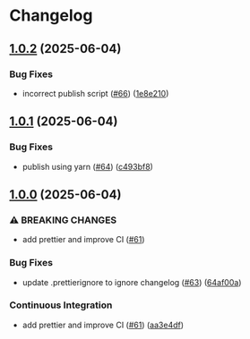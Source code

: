 # Changelog

## [1.0.2](https://github.com/JamesToohey/pigmentjs/compare/v1.0.1...v1.0.2) (2025-06-04)


### Bug Fixes

* incorrect publish script ([#66](https://github.com/JamesToohey/pigmentjs/issues/66)) ([1e8e210](https://github.com/JamesToohey/pigmentjs/commit/1e8e21084aa2606fba4732dc4a558c4139f0ba2f))

## [1.0.1](https://github.com/JamesToohey/pigmentjs/compare/v1.0.0...v1.0.1) (2025-06-04)


### Bug Fixes

* publish using yarn ([#64](https://github.com/JamesToohey/pigmentjs/issues/64)) ([c493bf8](https://github.com/JamesToohey/pigmentjs/commit/c493bf8bef37732ca7672753efec270e6ded8dca))

## [1.0.0](https://github.com/JamesToohey/pigmentjs/compare/v0.3.3...v1.0.0) (2025-06-04)


### ⚠ BREAKING CHANGES

* add prettier and improve CI ([#61](https://github.com/JamesToohey/pigmentjs/issues/61))

### Bug Fixes

* update .prettierignore to ignore changelog ([#63](https://github.com/JamesToohey/pigmentjs/issues/63)) ([64af00a](https://github.com/JamesToohey/pigmentjs/commit/64af00a27aeb89e434f4e3306df3fd5dc9d3a68c))


### Continuous Integration

* add prettier and improve CI ([#61](https://github.com/JamesToohey/pigmentjs/issues/61)) ([aa3e4df](https://github.com/JamesToohey/pigmentjs/commit/aa3e4df070d3c0886c784e85abcf55f25461bd91))
